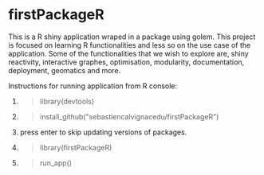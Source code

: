 # firstPackageR
This is a R shiny application wraped in a package using golem.
This project is focused on learning R functionalities and less so on the use case of the application.
Some of the functionalities that we wish to explore are, shiny reactivity, interactive graphes, optimisation, modularity, documentation, deployment, geomatics and more.

Instructions for running application from R console:
1. > library(devtools)
2. > install_github("sebastiencalvignacedu/firstPackageR")
3. press enter to skip updating versions of packages.
4. > library(firstPackageR)
5. > run_app()
